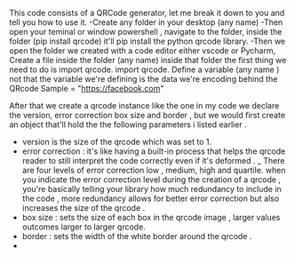 This code consists of a QRCode generator, let me break it down to you and tell you how to use it.
-Create any folder in your desktop (any name)
-Then open your teminal or window powershell , navigate to the folder, inside the folder (pip install qrcode) it'll pip install the python qrcode library.
-Then we open the folder we created with a code editor either vscode or Pycharm, Create a file inside the folder (any name) inside that folder the first thing we need to do 
is import qrcode.
import qrcode.
Define a variable (any name ) not that the variable we're defining is the data we're encoding behind the QRcode 
Sample = "https://facebook.com"

After that we create a qrcode instance like the one in my code we declare the version, error correction box size and border , but we would first create an object that'll hold the the following parameters 
i listed earlier .
- version is the size of the qrcode which was set to 1.
- error correction : it's like having a built-in process that helps the qrcode reader to still interpret the code correctly even if it's deformed .
_ There are four levels of error correction low , medium, high and quartile. when you indicate the error correction level during the creation of a qrcode , you're basically telling your library
how much redundancy to include in the code , more redundancy allows for better error correction but also increases the size of the qrcode . 
- box size : sets the size of each box in the qrcode image , larger values outcomes larger to larger qrcode.
- border : sets the width of the white border around the qrcode .
- 
